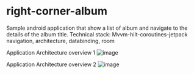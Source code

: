 # right-corner-album
Sample android  application that show a list of album and navigate to the details of the album title.
Technical stack:
Mvvm-hilt-coroutines-jetpack navigation, architecture, databinding, room

Application Architecture overview 1
![image](https://user-images.githubusercontent.com/47614526/131268911-8ef7851d-4066-465f-b750-6abbf0b740a5.png)

Application Architecture overview 2
![image](https://user-images.githubusercontent.com/47614526/131268950-03ef78d6-1448-4683-8455-b113d759c63c.png)
